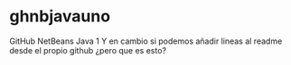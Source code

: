 # ghnbjavauno
GitHub NetBeans Java 1
Y en cambio si podemos añadir lineas al readme desde el propio github ¿pero que es esto?
